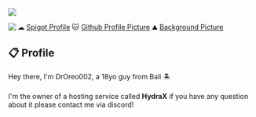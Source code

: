 <img src="https://i.imgur.com/bX4zIRO.png"/>

<a href="https://discord.com/users/335988287913066498"><img align="left" src="https://lanyard-profile-readme.vercel.app/api/335988287913066498?bg=23283d&borderRadius=8px"/></a>

☁  <a href="https://www.spigotmc.org/members/droreo002.416123/">Spigot Profile</a>
🐱 <a href="https://karyakarsa.com/kamvret/" class="padding-left: 2em;">Github Profile Picture</a>
⛰  <a href="https://www.patreon.com/Kurzgesagt" class="padding-left: 2em;">Background Picture</a>
<br>
## 📋 Profile

Hey there, I'm DrOreo002, a 18yo guy from Bali 🏝 <br/><br/>I'm the owner of a hosting service called **HydraX** if you have any question about it please contact me via discord!
